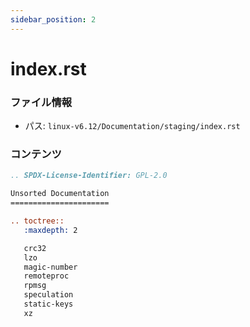 ```yaml
---
sidebar_position: 2
---
```

# index.rst

### ファイル情報

- パス: `linux-v6.12/Documentation/staging/index.rst`

### コンテンツ

```rst
.. SPDX-License-Identifier: GPL-2.0

Unsorted Documentation
======================

.. toctree::
   :maxdepth: 2

   crc32
   lzo
   magic-number
   remoteproc
   rpmsg
   speculation
   static-keys
   xz

```
